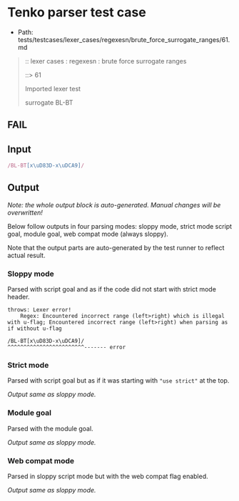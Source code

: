 # Tenko parser test case

- Path: tests/testcases/lexer_cases/regexesn/brute_force_surrogate_ranges/61.md

> :: lexer cases : regexesn : brute force surrogate ranges
>
> ::> 61
>
> Imported lexer test
>
> surrogate BL-BT

## FAIL

## Input

`````js
/BL-BT[x\uD83D-x\uDCA9]/
`````

## Output

_Note: the whole output block is auto-generated. Manual changes will be overwritten!_

Below follow outputs in four parsing modes: sloppy mode, strict mode script goal, module goal, web compat mode (always sloppy).

Note that the output parts are auto-generated by the test runner to reflect actual result.

### Sloppy mode

Parsed with script goal and as if the code did not start with strict mode header.

`````
throws: Lexer error!
    Regex: Encountered incorrect range (left>right) which is illegal with u-flag; Encountered incorrect range (left>right) when parsing as if without u-flag

/BL-BT[x\uD83D-x\uDCA9]/
^^^^^^^^^^^^^^^^^^^^^^^^------- error
`````

### Strict mode

Parsed with script goal but as if it was starting with `"use strict"` at the top.

_Output same as sloppy mode._

### Module goal

Parsed with the module goal.

_Output same as sloppy mode._

### Web compat mode

Parsed in sloppy script mode but with the web compat flag enabled.

_Output same as sloppy mode._
